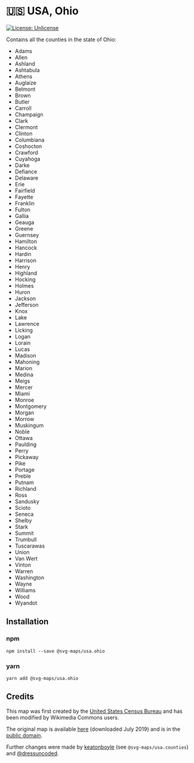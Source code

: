 # 🇺🇸 USA, Ohio

[![License: Unlicense](https://img.shields.io/badge/license-Unlicense-blue.svg)](http://unlicense.org/)

Contains all the counties in the state of Ohio:
* Adams
* Allen
* Ashland
* Ashtabula
* Athens
* Auglaize
* Belmont
* Brown
* Butler
* Carroll
* Champaign
* Clark
* Clermont
* Clinton
* Columbiana
* Coshocton
* Crawford
* Cuyahoga
* Darke
* Defiance
* Delaware
* Erie
* Fairfield
* Fayette
* Franklin
* Fulton
* Gallia
* Geauga
* Greene
* Guernsey
* Hamilton
* Hancock
* Hardin
* Harrison
* Henry
* Highland
* Hocking
* Holmes
* Huron
* Jackson
* Jefferson
* Knox
* Lake
* Lawrence
* Licking
* Logan
* Lorain
* Lucas
* Madison
* Mahoning
* Marion
* Medina
* Meigs
* Mercer
* Miami
* Monroe
* Montgomery
* Morgan
* Morrow
* Muskingum
* Noble
* Ottawa
* Paulding
* Perry
* Pickaway
* Pike
* Portage
* Preble
* Putnam
* Richland
* Ross
* Sandusky
* Scioto
* Seneca
* Shelby
* Stark
* Summit
* Trumbull
* Tuscarawas
* Union
* Van Wert
* Vinton
* Warren
* Washington
* Wayne
* Williams
* Wood
* Wyandot

## Installation

### npm

`npm install --save @svg-maps/usa.ohio`

### yarn

`yarn add @svg-maps/usa.ohio`

## Credits

This map was first created by the [United States Census Bureau](https://www.census.gov/) and has been modified by Wikimedia Commons users.

The original map is available [here](https://commons.wikimedia.org/wiki/File:Usa_counties_large.svg) (downloaded July 2019) and is in the [public domain](https://en.wikipedia.org/wiki/Public_domain).

Further changes were made by [keatonboyle](https://github.com/keatonboyle) (see `@svg-maps/usa.counties`) and [@dressuncoded](https://github.com/dressuncoded).

